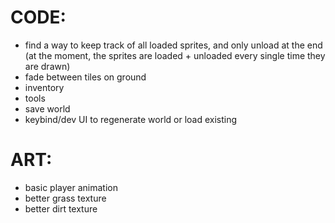 # CODE:

-   find a way to keep track of all loaded sprites, and only unload at the end (at the moment, the sprites are loaded + unloaded every single time they are drawn)
-   fade between tiles on ground
-   inventory
-   tools
-   save world
-   keybind/dev UI to regenerate world or load existing

# ART:

-   basic player animation
-   better grass texture
-   better dirt texture
